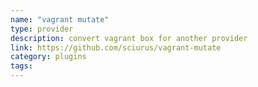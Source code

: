 ```yaml
---
name: "vagrant mutate"
type: provider
description: convert vagrant box for another provider
link: https://github.com/sciurus/vagrant-mutate
category: plugins
tags: 
---
```

